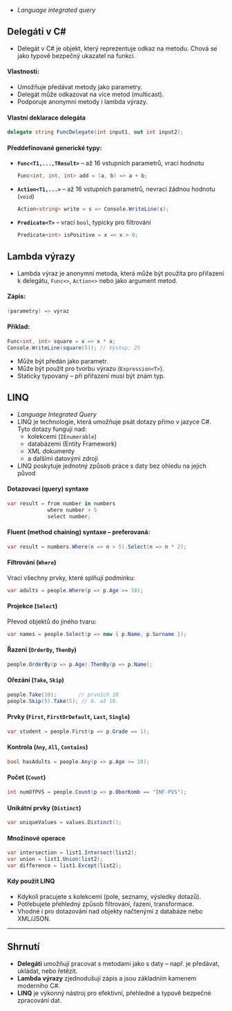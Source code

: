 - *Language integrated query*
## Delegáti v C\#
- Delegát v C# je objekt, který reprezentuje odkaz na metodu. Chová se jako typově bezpečný ukazatel na funkci.

#### Vlastnosti:
- Umožňuje předávat metody jako parametry.
- Delegát může odkazovat na více metod (multicast).
- Podporuje anonymní metody i lambda výrazy.

#### Vlastní deklarace delegáta
```csharp
delegate string FuncDelegate(int input1, out int input2);
```

#### Předdefinované generické typy:
- **`Func<T1,...,TResult>`** – až 16 vstupních parametrů, vrací hodnotu
  ```csharp
  Func<int, int, int> add = (a, b) => a + b;
  ```
- **`Action<T1,...>`** – až 16 vstupních parametrů, nevrací žádnou hodnotu (`void`)
  ```csharp
  Action<string> write = s => Console.WriteLine(s);
  ```
- **`Predicate<T>`** – vrací `bool`, typicky pro filtrování
  ```csharp
  Predicate<int> isPositive = x => x > 0;
  ```

## Lambda výrazy
- Lambda výraz je anonymní metoda, která může být použita pro přiřazení k delegátu, `Func<>`, `Action<>` nebo jako argument metod.
#### Zápis:
```csharp
(parametry) => výraz
```
#### Příklad:
```csharp
Func<int, int> square = x => x * x;
Console.WriteLine(square(5)); // Výstup: 25
```

- Může být předán jako parametr.
- Může být použit pro tvorbu výrazu (`Expression<T>`).
- Staticky typovaný – při přiřazení musí být znám typ.

## LINQ
- *Language Integrated Query*
- LINQ je technologie, která umožňuje psát dotazy přímo v jazyce C#. Tyto dotazy fungují nad:
	- kolekcemi (`IEnumerable`)
	- databázemi (Entity Framework)
	- XML dokumenty
	- a dalšími datovými zdroji
- LINQ poskytuje jednotný způsob práce s daty bez ohledu na jejich původ

#### Dotazovací (query) syntaxe
```csharp
var result = from number in numbers
             where number > 5
             select number;
```

#### Fluent (method chaining) syntaxe – preferovaná:
```csharp
var result = numbers.Where(n => n > 5).Select(n => n * 2);
```

#### Filtrování (`Where`)
Vrací všechny prvky, které splňují podmínku:
```csharp
var adults = people.Where(p => p.Age >= 18);
```

#### Projekce (`Select`)
Převod objektů do jiného tvaru:
```csharp
var names = people.Select(p => new { p.Name, p.Surname });
```

#### Řazení (`OrderBy`, `ThenBy`)
```csharp
people.OrderBy(p => p.Age).ThenBy(p => p.Name);
```

#### Ořezání (`Take`, `Skip`)
```csharp
people.Take(10);       // prvních 10
people.Skip(5).Take(5); // 6. až 10.
```

#### Prvky (`First`, `FirstOrDefault`, `Last`, `Single`)
```csharp
var student = people.First(p => p.Grade == 1);
```

#### Kontrola (`Any`, `All`, `Contains`)
```csharp
bool hasAdults = people.Any(p => p.Age >= 18);
```

#### Počet (`Count`)
```csharp
int numOfPVS = people.Count(p => p.OborKomb == "INF-PVS");
```

#### Unikátní prvky (`Distinct`)
```csharp
var uniqueValues = values.Distinct();
```

#### Množinové operace
```csharp
var intersection = list1.Intersect(list2);
var union = list1.Union(list2);
var difference = list1.Except(list2);
```

#### Kdy použít LINQ
- Kdykoli pracujete s kolekcemi (pole, seznamy, výsledky dotazů).
- Potřebujete přehledný způsob filtrování, řazení, transformace.
- Vhodné i pro dotazování nad objekty načtenými z databáze nebo XML/JSON.

---
## Shrnutí
- **Delegáti** umožňují pracovat s metodami jako s daty – např. je předávat, ukládat, nebo řetězit.
- **Lambda výrazy** zjednodušují zápis a jsou základním kamenem moderního C#.
- **LINQ** je výkonný nástroj pro efektivní, přehledné a typově bezpečné zpracování dat.
